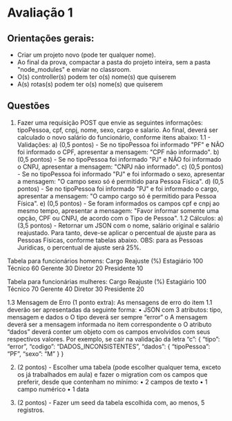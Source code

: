 # Avaliação 1

## Orientações gerais:

- Criar um projeto novo (pode ter qualquer nome).
- Ao final da prova, compactar a pasta do projeto inteira, sem a pasta "node_modules"
e enviar no classroom.
- O(s) controller(s) podem ter o(s) nome(s) que quiserem
- A(s) rotas(s) podem ter o(s) nome(s) que quiserem

## Questões

1. Fazer uma requisição POST que envie as seguintes informações: tipoPessoa, cpf, cnpj,
nome, sexo, cargo e salario. Ao final, deverá ser calculado o novo salário do
funcionário, conforme itens abaixo:
1.1 - Validações:
a) (0,5 pontos) - Se no tipoPessoa foi informado "PF" e NÃO foi informado o CPF,
apresentar a mensagem: "CPF não informado".
b) (0,5 pontos) - Se no tipoPessoa foi informado "PJ" e NÃO foi informado o CNPJ,
apresentar a mensagem: "CNPJ não informado".
c) (0,5 pontos) - Se no tipoPessoa foi informado "PJ" e foi informado o sexo,
apresentar a mensagem: "O campo sexo só é permitido para Pessoa Física".
d) (0,5 pontos) - Se no tipoPessoa foi informado "PJ" e foi informado o cargo,
apresentar a mensagem: "O campo cargo só é permitido para Pessoa Física".
e) (0,5 pontos) - Se foram informados os campos cpf e cnpj ao mesmo tempo,
apresentar a mensagem: "Favor informar somente uma opção, CPF ou CNPJ, de
acordo com o Tipo de Pessoa".
1.2 Cálculos:
a) (3,5 pontos) - Retornar um JSON com o nome, salário original e salário
reajustado. Para tanto, deve-se aplicar o percentual de ajuste para as Pessoas
Físicas, conforme tabelas abaixo. OBS: para as Pessoas Jurídicas, o percentual de
ajuste será 25%.

Tabela para funcionários homens:
Cargo Reajuste (%)
Estagiário 100
Técnico 60
Gerente 30
Diretor 20
Presidente 10

Tabela para funcionárias mulheres:
Cargo Reajuste (%)
Estagiário 100
Técnico 70
Gerente 40
Diretor 30
Presidente 20

1.3 Mensagem de Erro (1 ponto extra): As mensagens de erro do item 1.1 deverão ser
apresentadas da seguinte forma:
• JSON com 3 atributos: tipo, mensagem e dados
o O tipo deverá ser sempre “error“
o A mensagem deverá ser a mensagem informada no item
correspondente
o O atributo “dados” deverá conter um objeto com os campos
envolvidos com seus respectivos valores. Por exemplo, se cair na
validação da letra “c”:
{
“tipo”: “error”,
“codigo”: “DADOS_INCONSISTENTES”,
“dados”: {
“tipoPessoa”: “PF”,
“sexo”: “M”
}
}

2. (2 pontos) - Escolher uma tabela (pode escolher qualquer tema, exceto os já
trabalhados em aula) e fazer o migration com os campos que preferir, desde que
contenham no mínimo:
• 2 campos de texto
• 1 campo numérico
• 1 data

3. (2 pontos) - Fazer um seed da tabela escolhida com, ao menos, 5 registros.
